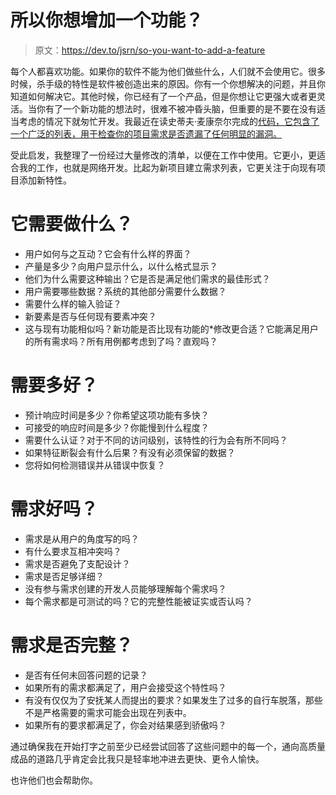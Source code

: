 # 所以你想增加一个功能？

> 原文：<https://dev.to/jsrn/so-you-want-to-add-a-feature>

每个人都喜欢功能。如果你的软件不能为他们做些什么，人们就不会使用它。很多时候，杀手级的特性是软件被创造出来的原因。你有一个你想解决的问题，并且你知道如何解决它。其他时候，你已经有了一个产品，但是你想让它更强大或者更灵活。当你有了一个新功能的想法时，很难不被冲昏头脑，但重要的是不要在没有适当考虑的情况下就匆忙开发。我最近在读史蒂夫·麦康奈尔完成的[代码，它包含了一个广泛的列表，用于检查你的项目需求是否遗漏了任何明显的漏洞。](http://cc2e.com)

受此启发，我整理了一份经过大量修改的清单，以便在工作中使用。它更小，更适合我的工作，也就是网络开发。比起为新项目建立需求列表，它更关注于向现有项目添加新特性。

# 它需要做什么？

*   用户如何与之互动？它会有什么样的界面？
*   产量是多少？向用户显示什么，以什么格式显示？
*   他们为什么需要这种输出？它是否是满足他们需求的最佳形式？
*   用户需要哪些数据？系统的其他部分需要什么数据？
*   需要什么样的输入验证？
*   新要素是否与任何现有要素冲突？
*   这与现有功能相似吗？新功能是否比现有功能的*修改更合适？它能满足用户的所有需求吗？所有用例都考虑到了吗？直观吗？

# 需要多好？

*   预计响应时间是多少？你希望这项功能有多快？
*   可接受的响应时间是多少？你能慢到什么程度？
*   需要什么认证？对于不同的访问级别，该特性的行为会有所不同吗？
*   如果特征断裂会有什么后果？有没有必须保留的数据？
*   您将如何检测错误并从错误中恢复？

# 需求好吗？

*   需求是从用户的角度写的吗？
*   有什么要求互相冲突吗？
*   需求是否避免了支配设计？
*   需求是否足够详细？
*   没有参与需求创建的开发人员能够理解每个需求吗？
*   每个需求都是可测试的吗？它的完整性能被证实或否认吗？

# 需求是否完整？

*   是否有任何未回答问题的记录？
*   如果所有的需求都满足了，用户会接受这个特性吗？
*   有没有仅仅为了安抚某人而提出的要求？如果发生了过多的自行车脱落，那些不是严格需要的需求可能会出现在列表中。
*   如果所有的要求都满足了，你会对结果感到骄傲吗？

通过确保我在开始打字之前至少已经尝试回答了这些问题中的每一个，通向高质量成品的道路几乎肯定会比我只是轻率地冲进去更快、更令人愉快。

也许他们也会帮助你。